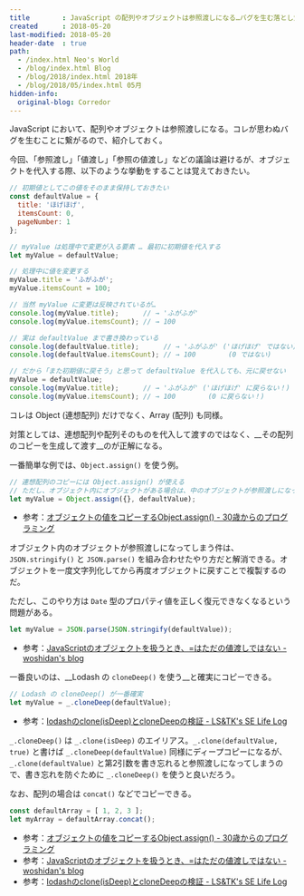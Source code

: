 ```yaml
---
title        : JavaScript の配列やオブジェクトは参照渡しになる…バグを生む落とし穴
created      : 2018-05-20
last-modified: 2018-05-20
header-date  : true
path:
  - /index.html Neo's World
  - /blog/index.html Blog
  - /blog/2018/index.html 2018年
  - /blog/2018/05/index.html 05月
hidden-info:
  original-blog: Corredor
---
```


JavaScript において、配列やオブジェクトは参照渡しになる。コレが思わぬバグを生むことに繋がるので、紹介しておく。

今回、「参照渡し」「値渡し」「参照の値渡し」などの議論は避けるが、オブジェクトを代入する際、以下のような挙動をすることは覚えておきたい。

```javascript
// 初期値としてこの値をそのまま保持しておきたい
const defaultValue = {
  title: 'ほげほげ',
  itemsCount: 0,
  pageNumber: 1
};

// myValue は処理中で変更が入る要素 … 最初に初期値を代入する
let myValue = defaultValue;

// 処理中に値を変更する
myValue.title = 'ふがふが';
myValue.itemsCount = 100;

// 当然 myValue に変更は反映されているが…
console.log(myValue.title);      // → 'ふがふが'
console.log(myValue.itemsCount); // → 100

// 実は defaultValue まで書き換わっている
console.log(defaultValue.title);      // → 'ふがふが' ('ほげほげ' ではない)
console.log(defaultValue.itemsCount); // → 100        (0 ではない)

// だから「また初期値に戻そう」と思って defaultValue を代入しても、元に戻せない
myValue = defaultValue;
console.log(myValue.title);      // → 'ふがふが' ('ほげほげ' に戻らない！)
console.log(myValue.itemsCount); // → 100        (0 に戻らない！)
```

コレは Object (連想配列) だけでなく、Array (配列) も同様。

対策としては、連想配列や配列そのものを代入して渡すのではなく、__その配列のコピーを生成して渡す__のが正解になる。

一番簡単な例では、`Object.assign()` を使う例。

```javascript
// 連想配列のコピーには Object.assign() が使える
// ただし、オブジェクト内にオブジェクトがある場合は、中のオブジェクトが参照渡しになってしまうので不完全
let myValue = Object.assign({}, defaultValue);
```

- 参考：[オブジェクトの値をコピーするObject.assign() - 30歳からのプログラミング](https://numb86-tech.hatenablog.com/entry/2016/10/27/123806)

オブジェクト内のオブジェクトが参照渡しになってしまう件は、`JSON.stringify()` と `JSON.parse()` を組み合わせたやり方だと解消できる。オブジェクトを一度文字列化してから再度オブジェクトに戻すことで複製するのだ。

ただし、このやり方は `Date` 型のプロパティ値を正しく復元できなくなるという問題がある。

```javascript
let myValue = JSON.parse(JSON.stringify(defaultValue));
```

- 参考：[JavaScriptのオブジェクトを扱うとき、=はただの値渡しではない - woshidan's blog](https://woshidan.hatenablog.com/entry/2014/09/06/002003)

一番良いのは、__Lodash の `cloneDeep()` を使う__と確実にコピーできる。

```javascript
// Lodash の cloneDeep() が一番確実
let myValue = _.cloneDeep(defaultValue);
```

- 参考：[lodashのclone(isDeep)とcloneDeepの検証 - LS&TK's SE Life Log](http://ls-tk.hatenablog.com/entry/2015/10/28/142757)

`_.cloneDeep()` は `_.clone(isDeep)` のエイリアス。`_.clone(defaultValue, true)` と書けば `_.cloneDeep(defaultValue)` 同様にディープコピーになるが、`_.clone(defaultValue)` と第2引数を書き忘れると参照渡しになってしまうので、書き忘れを防ぐために `_.cloneDeep()` を使うと良いだろう。

なお、配列の場合は `concat()` などでコピーできる。

```javascript
const defaultArray = [ 1, 2, 3 ];
let myArray = defaultArray.concat();
```

- 参考：[オブジェクトの値をコピーするObject.assign() - 30歳からのプログラミング](https://numb86-tech.hatenablog.com/entry/2016/10/27/123806)
- 参考：[JavaScriptのオブジェクトを扱うとき、=はただの値渡しではない - woshidan's blog](https://woshidan.hatenablog.com/entry/2014/09/06/002003)
- 参考：[lodashのclone(isDeep)とcloneDeepの検証 - LS&TK's SE Life Log](http://ls-tk.hatenablog.com/entry/2015/10/28/142757)
